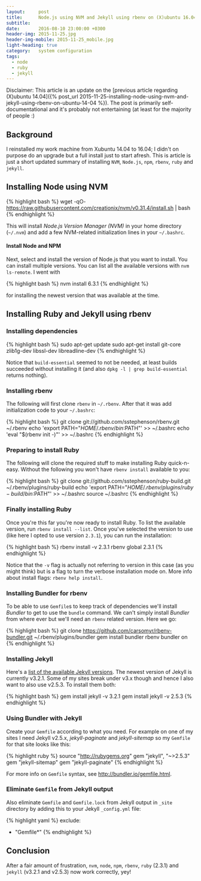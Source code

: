 ```yaml
---
layout:     post
title:      Node.js using NVM and Jekyll using rbenv on (X)ubuntu 16.04
subtitle:   
date:       2016-08-10 23:00:00 +0300
header-img: 2015-11-25.jpg
header-img-mobile: 2015-11-25_mobile.jpg
light-heading: true
category:   system configuration
tags:
  - node
  - ruby
  - jekyll
---
```


Disclaimer: This article is an update on the [previous article regarding (X)ubuntu 14.04]({% post_url 2015-11-25-installing-node-using-nvm-and-jekyll-using-rbenv-on-ubuntu-14-04 %}). The post is primarily self-documentational and it's probably not entertaining (at least for the majority of people :)

## Background

I reinstalled my work machine from Xubuntu 14.04 to 16.04; I didn't on purpose do an upgrade but a full install just to start afresh. This is article is just a short updated summary of installing `NVM`, `Node.js`, `npm`, `rbenv`, `ruby` and `jekyll`.

## Installing Node using NVM

{% highlight bash %}
wget -qO- https://raw.githubusercontent.com/creationix/nvm/v0.31.4/install.sh | bash
{% endhighlight %}

This will install *Node.js Version Manager (NVM)* in your home directory (`~/.nvm`) and add a few NVM-related initialization lines in your `~/.bashrc`.

#### Install Node and NPM

Next, select and install the version of Node.js that you want to install. You can install multiple versions. You can list all the available versions with `nvm ls-remote`. I went with

{% highlight bash %}
nvm install 6.3.1
{% endhighlight %}

for installing the newest version that was available at the time.

## Installing Ruby and Jekyll using rbenv

### Installing dependencies

{% highlight bash %}
sudo apt-get update
sudo apt-get install git-core zlib1g-dev libssl-dev libreadline-dev
{% endhighlight %}

Notice that `build-essential` seemed to not be needed, at least builds succeeded without installing it (and also `dpkg -l | grep build-essential` returns nothing).

### Installing rbenv

The following will first clone `rbenv` in `~/.rbenv`. After that it was add initialization code to your `~/.bashrc`:

{% highlight bash %}
git clone git://github.com/sstephenson/rbenv.git ~/.rbenv
echo 'export PATH="$HOME/.rbenv/bin:$PATH"' >> ~/.bashrc
echo 'eval "$(rbenv init -)"' >> ~/.bashrc
{% endhighlight %}

### Preparing to install Ruby

The following will clone the required stuff to make installing Ruby quick-n-easy. Without the following you won't have `rbenv install` available to you:

{% highlight bash %}
git clone git://github.com/sstephenson/ruby-build.git ~/.rbenv/plugins/ruby-build
echo 'export PATH="$HOME/.rbenv/plugins/ruby-build/bin:$PATH"' >> ~/.bashrc
source ~/.bashrc
{% endhighlight %}

### Finally installing Ruby

Once you're this far you're now ready to install Ruby. To list the available version, run `rbenv install --list`. Once you've selected the version to use (like here I opted to use version `2.3.1`), you can run the installation:

{% highlight bash %}
rbenv install -v 2.3.1
rbenv global 2.3.1
{% endhighlight %}

Notice that the `-v` flag is actually not referring to version in this case (as you might think) but is a flag to turn the verbose installation mode on. More info about install flags: `rbenv help install`.

### Installing Bundler for rbenv

To be able to use `Gemfile`s to keep track of dependencies we'll install *Bundler* to get to use the `bundle` command. We can't simply install *Bundler* from where ever but we'll need an `rbenv` related version. Here we go:

{% highlight bash %}
git clone https://github.com/carsomyr/rbenv-bundler.git ~/.rbenv/plugins/bundler
gem install bundler
rbenv bundler on
{% endhighlight %}

### Installing Jekyll

Here's a [list of the available Jekyll versions](https://rubygems.org/gems/jekyll/versions). The newest version of Jekyll is currently v3.2.1. Some of my sites break under v3.x though and hence I also want to also use v2.5.3. To install them both:

{% highlight bash %}
gem install jekyll -v 3.2.1
gem install jekyll -v 2.5.3
{% endhighlight %}

### Using Bundler with Jekyll

Create your `Gemfile` according to what you need. For example on one of my sites I need Jekyll v2.5.x, *jekyll-paginate* and *jekyll-sitemap* so my `Gemfile` for that site looks like this:

{% highlight ruby %}
source "http://rubygems.org"
gem "jekyll", "~>2.5.3"
gem "jekyll-sitemap"
gem "jekyll-paginate"
{% endhighlight %}

For more info on `Gemfile` syntax, see <http://bundler.io/gemfile.html>.

### Eliminate `Gemfile` from Jekyll output

Also eliminate `Gemfile` and `Gemfile.lock` from Jekyll output in `_site` directory by adding this to your Jekyll `_config.yml` file:

{% highlight yaml %}
exclude:
  - "Gemfile*"
{% endhighlight %}

## Conclusion

After a fair amount of frustration, `nvm`, `node`, `npm`, `rbenv`, `ruby` (2.3.1) and `jekyll` (v3.2.1 and v2.5.3) now work correctly, yey!
